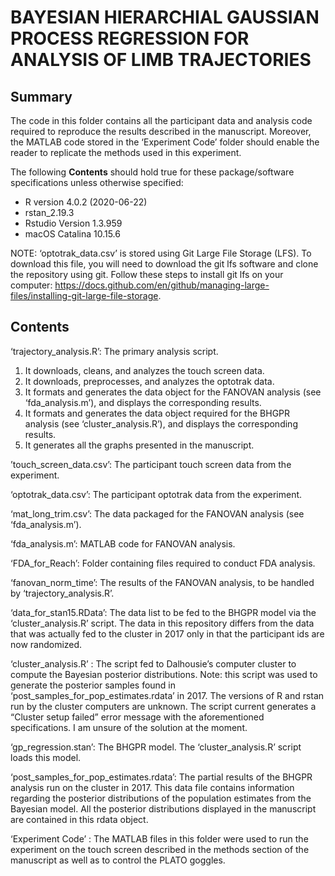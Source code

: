 # BAYESIAN HIERARCHIAL GAUSSIAN PROCESS REGRESSION FOR ANALYSIS OF LIMB TRAJECTORIES

## Summary 

The code in this folder contains all the participant data and analysis code required to reproduce the results described in the manuscript. Moreover, the MATLAB code stored in the ‘Experiment Code’ folder should enable the reader to replicate the methods used in this experiment. 

The following **Contents** should hold true for these package/software specifications unless otherwise specified:
- R version 4.0.2 (2020-06-22) 
- rstan_2.19.3 
- Rstudio Version 1.3.959
- macOS Catalina 10.15.6

NOTE: ‘optotrak_data.csv’ is stored using Git Large File Storage (LFS). To download this file, you will need to download the git lfs software and clone the repository using git. Follow these steps to install git lfs on your computer: https://docs.github.com/en/github/managing-large-files/installing-git-large-file-storage. 

## Contents
‘trajectory_analysis.R’: The primary analysis script. 
1. It downloads, cleans, and analyzes the touch screen data. 
2. It downloads, preprocesses, and analyzes the optotrak data. 
3. It formats and generates the data object for the FANOVAN analysis (see ‘fda_analysis.m’), and displays the corresponding results. 
4. It formats and generates the data object required for the BHGPR analysis (see ‘cluster_analysis.R’), and displays the corresponding results. 
5. It generates all the graphs presented in the manuscript. 

’touch_screen_data.csv’: The participant touch screen data from the experiment. 

‘optotrak_data.csv’: The participant optotrak data from the experiment. 

‘mat_long_trim.csv’: The data packaged for the FANOVAN analysis (see ‘fda_analysis.m’). 

‘fda_analysis.m’: MATLAB code for FANOVAN analysis.

‘FDA_for_Reach’: Folder containing files required to conduct FDA analysis. 

‘fanovan_norm_time’: The results of the FANOVAN analysis, to be handled by ‘trajectory_analysis.R’. 

‘data_for_stan15.RData’: The data list to be fed to the BHGPR model via the ‘cluster_analysis.R’ script. The data in this repository differs from the data that was actually fed to the cluster in 2017 only in that the participant ids are now randomized.

‘cluster_analysis.R’ : The script fed to Dalhousie’s computer cluster to compute the Bayesian posterior distributions. Note: this script was used to generate the posterior samples found in ‘post_samples_for_pop_estimates.rdata’ in 2017. The versions of R and rstan run by the cluster computers are unknown. The script current generates a “Cluster setup failed” error message with the aforementioned specifications. I am unsure of the solution at the moment.

‘gp_regression.stan’: The BHGPR model. The ‘cluster_analysis.R’ script loads this model. 

‘post_samples_for_pop_estimates.rdata’: The partial results of the BHGPR analysis run on the cluster in 2017. This data file contains information regarding the posterior distributions of the population estimates from the Bayesian model. All the posterior distributions displayed in the manuscript are contained in this rdata object. 

‘Experiment Code’ : The MATLAB files in this folder were used to run the experiment on the touch screen described in the methods section of the manuscript as well as to control the PLATO goggles. 
